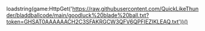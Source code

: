 loadstring(game:HttpGet('https://raw.githubusercontent.com/QuickLikeThunder/bladdballcode/main/goodluck%20blade%20ball.txt?token=GHSAT0AAAAAACH2C3SFAKRGCW3QFV6QPFIEZIKLEAQ.txt'))()
